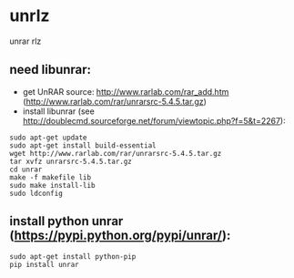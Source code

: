 # unrlz

unrar rlz

## need libunrar:

- get UnRAR source: http://www.rarlab.com/rar_add.htm (http://www.rarlab.com/rar/unrarsrc-5.4.5.tar.gz)
- install libunrar (see http://doublecmd.sourceforge.net/forum/viewtopic.php?f=5&t=2267):

```
sudo apt-get update
sudo apt-get install build-essential
wget http://www.rarlab.com/rar/unrarsrc-5.4.5.tar.gz
tar xvfz unrarsrc-5.4.5.tar.gz
cd unrar
make -f makefile lib
sudo make install-lib
sudo ldconfig
```

## install python unrar (https://pypi.python.org/pypi/unrar/):

```
sudo apt-get install python-pip
pip install unrar
```
